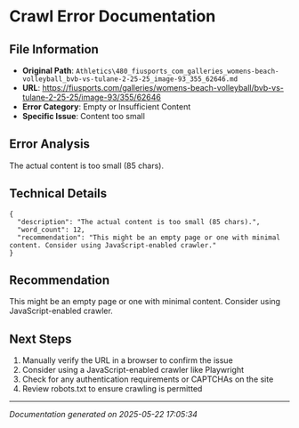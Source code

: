 # Crawl Error Documentation

## File Information
- **Original Path**: `Athletics\480_fiusports_com_galleries_womens-beach-volleyball_bvb-vs-tulane-2-25-25_image-93_355_62646.md`
- **URL**: https://fiusports.com/galleries/womens-beach-volleyball/bvb-vs-tulane-2-25-25/image-93/355/62646
- **Error Category**: Empty or Insufficient Content
- **Specific Issue**: Content too small

## Error Analysis
The actual content is too small (85 chars).

## Technical Details
```
{
  "description": "The actual content is too small (85 chars).",
  "word_count": 12,
  "recommendation": "This might be an empty page or one with minimal content. Consider using JavaScript-enabled crawler."
}
```

## Recommendation
This might be an empty page or one with minimal content. Consider using JavaScript-enabled crawler.

## Next Steps
1. Manually verify the URL in a browser to confirm the issue
2. Consider using a JavaScript-enabled crawler like Playwright
3. Check for any authentication requirements or CAPTCHAs on the site
4. Review robots.txt to ensure crawling is permitted

---
*Documentation generated on 2025-05-22 17:05:34*
